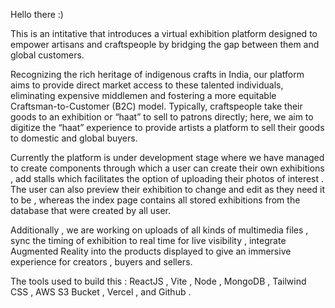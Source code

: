 Hello there :)

This is an intitative that introduces a virtual exhibition platform designed to empower artisans and craftspeople by bridging the gap between them and global customers. 

Recognizing the rich heritage of indigenous crafts in India, our platform aims to provide direct market access to these talented individuals, eliminating expensive middlemen and fostering a more equitable Craftsman-to-Customer (B2C) model. Typically, craftspeople take their goods to an exhibition or “haat” to sell to patrons directly; here, we aim to digitize the “haat” experience to provide artists a platform to sell their goods to domestic and global buyers.

Currently the platform is under development stage where we have managed to create components through which a user can create their own exhibitions , add stalls which facilitates the option of uploading their photos of interest . The user can also preview their exhibition to change and edit as they need it to be , whereas the index page contains all stored exhibitions from the database that were created by all user.

Additionally , we are working on uploads of all kinds of multimedia files , sync the timing of exhibition to real time for live visibility , integrate Augmented Reality into the products displayed to give an immersive experience for creators , buyers and sellers.

The tools used to build this : ReactJS , Vite , Node , MongoDB , Tailwind CSS , AWS S3 Bucket , Vercel , and Github .
